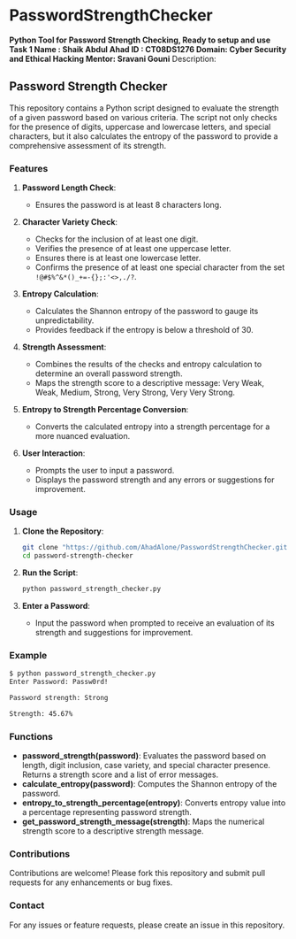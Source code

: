 # PasswordStrengthChecker
**Python Tool for Password Strength Checking, Ready to setup and use
Task 1
Name : Shaik Abdul Ahad
ID : CT08DS1276
Domain: Cyber Security and Ethical Hacking
Mentor: Sravani Gouni**
Description:
## Password Strength Checker

This repository contains a Python script designed to evaluate the strength of a given password based on various criteria. The script not only checks for the presence of digits, uppercase and lowercase letters, and special characters, but it also calculates the entropy of the password to provide a comprehensive assessment of its strength. 

### Features

1. **Password Length Check**:
   - Ensures the password is at least 8 characters long.

2. **Character Variety Check**:
   - Checks for the inclusion of at least one digit.
   - Verifies the presence of at least one uppercase letter.
   - Ensures there is at least one lowercase letter.
   - Confirms the presence of at least one special character from the set `!@#$%^&*()_+=-{};:'<>,./?`.

3. **Entropy Calculation**:
   - Calculates the Shannon entropy of the password to gauge its unpredictability.
   - Provides feedback if the entropy is below a threshold of 30.

4. **Strength Assessment**:
   - Combines the results of the checks and entropy calculation to determine an overall password strength.
   - Maps the strength score to a descriptive message: Very Weak, Weak, Medium, Strong, Very Strong, Very Very Strong.

5. **Entropy to Strength Percentage Conversion**:
   - Converts the calculated entropy into a strength percentage for a more nuanced evaluation.

6. **User Interaction**:
   - Prompts the user to input a password.
   - Displays the password strength and any errors or suggestions for improvement.

### Usage

1. **Clone the Repository**:
   ```sh
   git clone "https://github.com/AhadAlone/PasswordStrengthChecker.git"
   cd password-strength-checker
   ```

2. **Run the Script**:
   ```sh
   python password_strength_checker.py
   ```

3. **Enter a Password**:
   - Input the password when prompted to receive an evaluation of its strength and suggestions for improvement.

### Example

```sh
$ python password_strength_checker.py
Enter Password: Passw0rd!

Password strength: Strong

Strength: 45.67%
```

### Functions

- **password_strength(password)**: Evaluates the password based on length, digit inclusion, case variety, and special character presence. Returns a strength score and a list of error messages.
- **calculate_entropy(password)**: Computes the Shannon entropy of the password.
- **entropy_to_strength_percentage(entropy)**: Converts entropy value into a percentage representing password strength.
- **get_password_strength_message(strength)**: Maps the numerical strength score to a descriptive strength message.


### Contributions

Contributions are welcome! Please fork this repository and submit pull requests for any enhancements or bug fixes.

### Contact

For any issues or feature requests, please create an issue in this repository.
